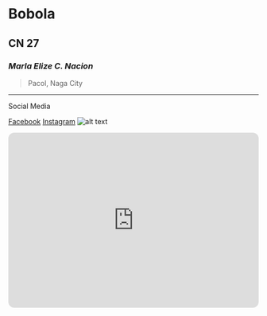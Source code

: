 # Bobola
## CN 27
### *Marla Elize C. Nacion*
> Pacol, Naga City
---
Social Media

[Facebook](https://www.facebook.com)
[Instagram](https://www.instagram.com)
![alt text](https://i0.wp.com/zeenmag.com/wp-content/uploads/2024/06/Taylor-Swift-Reaches-Billionaire-Status-Drops-New-1989-Version-2-scaled.jpg)
<iframe style="border-radius:12px" src="https://open.spotify.com/embed/track/1nzcXFlq2lJULOJxCg5vBA?utm_source=generator" width="100%" height="352" frameBorder="0" allowfullscreen="" allow="autoplay; clipboard-write; encrypted-media; fullscreen; picture-in-picture" loading="lazy"></iframe>
